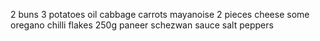2 buns
3 potatoes
oil
cabbage
carrots
mayanoise
2 pieces cheese
some oregano
chilli flakes
250g paneer
schezwan sauce
salt
peppers
